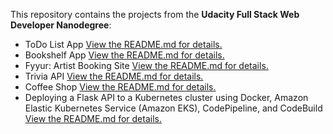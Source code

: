 This repository contains the projects from the **Udacity Full Stack Web Developer Nanodegree**:
* ToDo List App [View the README.md for details.](./ToDo-List-App/README.md)
* Bookshelf App [View the README.md for details.](./Bookshelf-App/README.md)
* Fyyur: Artist Booking Site [View the README.md for details.](./Fyyur-Artist-Booking-Site/README.md)
* Trivia API [View the README.md for details.](./Trivia-API/README.md)
* Coffee Shop [View the README.md for details.](./Coffee-Shop/README.md)
* Deploying a Flask API to a Kubernetes cluster using Docker, Amazon Elastic Kubernetes Service (Amazon EKS), CodePipeline, and CodeBuild [View the README.md for details.](./FSND-Deploy-Flask-App-to-Kubernetes-Using-EKS/README.md)
